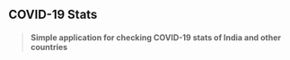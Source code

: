 ## COVID-19 Stats

> #### Simple application for checking COVID-19 stats of India and other countries
